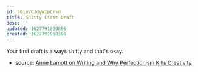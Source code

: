 ```yaml
---
id: 76ieVCJdyWIpCrsd
title: Shitty First Draft
desc: ''
updated: 1627791090896
created: 1627791050386
---
```


Your first draft is always shitty and that's okay.

- source: [Anne Lamott on Writing and Why Perfectionism Kills Creativity](https://www.brainpickings.org/2013/11/22/bird-by-bird-anne-lamott/)

